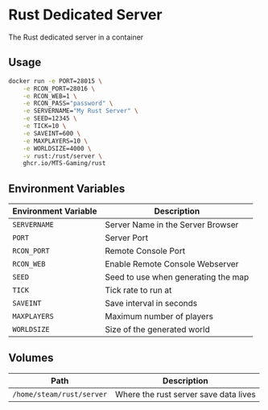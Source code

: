 # Rust Dedicated Server
The Rust dedicated server in a container

## Usage

```sh
docker run -e PORT=28015 \
    -e RCON_PORT=28016 \
    -e RCON_WEB=1 \
    -e RCON_PASS="password" \
    -e SERVERNAME="My Rust Server" \
    -e SEED=12345 \
    -e TICK=10 \
    -e SAVEINT=600 \
    -e MAXPLAYERS=10 \
    -e WORLDSIZE=4000 \
    -v rust:/rust/server \
    ghcr.io/MTS-Gaming/rust
```

## Environment Variables

| Environment Variable | Description                         |
|----------------------|-------------------------------------|
| `SERVERNAME`         | Server Name in the Server Browser   |
| `PORT`               | Server Port                         |
| `RCON_PORT`          | Remote Console Port                 |
| `RCON_WEB`           | Enable Remote Console Webserver     |
| `SEED`               | Seed to use when generating the map |
| `TICK`               | Tick rate to run at                 |
| `SAVEINT`            | Save interval in seconds            |
| `MAXPLAYERS`         | Maximum number of players           |
| `WORLDSIZE`          | Size of the generated world         |

## Volumes

| Path                                 | Description                                                                         |
|--------------------------------------|-------------------------------------------------------------------------------------|
| `/home/steam/rust/server`            | Where the rust server save data lives                                               |
